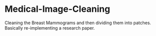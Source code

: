 # Medical-Image-Cleaning
Cleaning the Breast Mammograms and then dividing them into patches. Basically re-implementing a research paper. 
